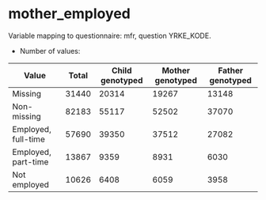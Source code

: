 # mother_employed
Variable mapping to questionnaire: mfr, question YRKE_KODE.
- Number of values:

| Value | Total | Child genotyped | Mother genotyped | Father genotyped |
| ----- | ----- | --------------- | ---------------- | ---------------- |
| Missing | 31440 | 20314 | 19267 | 13148 |
| Non-missing | 82183 | 55117 | 52502 | 37070 |
| Employed, full-time | 57690 | 39350 | 37512 |27082 |
| Employed, part-time | 13867 | 9359 | 8931 |6030 |
| Not employed | 10626 | 6408 | 6059 |3958 |



